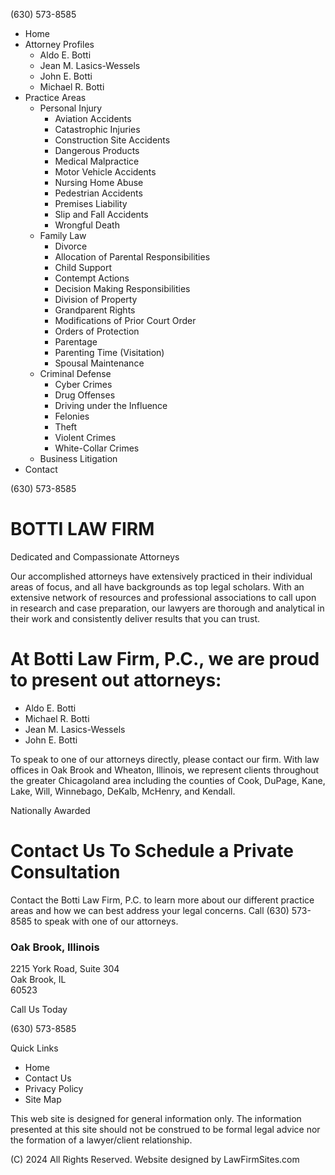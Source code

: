 (630) 573-8585

  * Home
  * Attorney Profiles
    * Aldo E. Botti
    * Jean M. Lasics-Wessels
    * John E. Botti
    * Michael R. Botti
  * Practice Areas
    * Personal Injury
      * Aviation Accidents
      * Catastrophic Injuries
      * Construction Site Accidents
      * Dangerous Products
      * Medical Malpractice
      * Motor Vehicle Accidents
      * Nursing Home Abuse
      * Pedestrian Accidents
      * Premises Liability
      * Slip and Fall Accidents
      * Wrongful Death
    * Family Law
      * Divorce
      * Allocation of Parental Responsibilities
      * Child Support
      * Contempt Actions
      * Decision Making Responsibilities
      * Division of Property
      * Grandparent Rights
      * Modifications of Prior Court Order
      * Orders of Protection
      * Parentage
      * Parenting Time (Visitation)
      * Spousal Maintenance
    * Criminal Defense
      * Cyber Crimes
      * Drug Offenses
      * Driving under the Influence
      * Felonies
      * Theft
      * Violent Crimes
      * White-Collar Crimes
    * Business Litigation
  * Contact

(630) 573-8585

# BOTTI LAW FIRM

Dedicated and Compassionate Attorneys

Our accomplished attorneys have extensively practiced in their individual
areas of focus, and all have backgrounds as top legal scholars. With an
extensive network of resources and professional associations to call upon in
research and case preparation, our lawyers are thorough and analytical in
their work and consistently deliver results that you can trust.

# At Botti Law Firm, P.C., we are proud to present out attorneys:

  * Aldo E. Botti 
  * Michael R. Botti 
  * Jean M. Lasics-Wessels 
  * John E. Botti 

To speak to one of our attorneys directly, please contact our firm. With law
offices in Oak Brook and Wheaton, Illinois, we represent clients throughout
the greater Chicagoland area including the counties of Cook, DuPage, Kane,
Lake, Will, Winnebago, DeKalb, McHenry, and Kendall.

Nationally Awarded

# Contact Us To Schedule a Private Consultation

Contact the Botti Law Firm, P.C. to learn more about our different practice
areas and how we can best address your legal concerns. Call (630) 573-8585 to
speak with one of our attorneys.

### Oak Brook, Illinois

2215 York Road, Suite 304  
Oak Brook, IL  
60523

Call Us Today

(630) 573-8585

Quick Links

  * Home
  * Contact Us
  * Privacy Policy
  * Site Map

This web site is designed for general information only. The information
presented at this site should not be construed to be formal legal advice nor
the formation of a lawyer/client relationship.

(C) 2024 All Rights Reserved. Website designed by LawFirmSites.com

